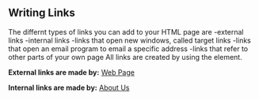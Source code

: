 ## Writing Links

The differnt types of links you can add to your HTML page are
-external links
-internal links
-links that open new windows, called target links
-links that open an email program to email a specific address
-links that refer to other parts of your own page
All links are created by using the <a> element.

<b>External links are made by:</b>
  <a href= "http://www.webpage.com">Web Page</a>
  
<b>Internal links are made by:</b>
  <a href= "about.html">About Us</a>
  

  
